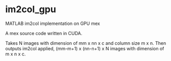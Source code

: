 im2col_gpu
==========

MATLAB im2col implementation on GPU mex

A mex source code written in CUDA.

Takes N images with dimension of mm x nn x c and column size m x n.
Then outputs im2col applied, (mm-m+1) x (nn-n+1) x N images with dimension of m x n x c.
